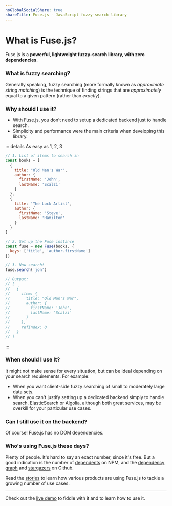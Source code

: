 ```yaml
---
noGlobalSocialShare: true
shareTitle: Fuse.js - JavaScript fuzzy-search library
---
```


# What is Fuse.js?

<social-share :networks="['twitter', 'reddit', 'linkedin', 'email']" />

Fuse.js is a **powerful, lightweight fuzzy-search library, with zero dependencies**.

### What is fuzzy searching?

Generally speaking, fuzzy searching (more formally known as _approximate string matching_) is the technique of finding strings that are _approximately_ equal to a given pattern (rather than _exactly_).

### Why should I use it?

- With Fuse.js, you don’t need to setup a dedicated backend just to handle search.
- Simplicity and performance were the main criteria when developing this library.

::: details As easy as 1, 2, 3

```js
// 1. List of items to search in
const books = [
  {
    title: "Old Man's War",
    author: {
      firstName: 'John',
      lastName: 'Scalzi'
    }
  },
  {
    title: 'The Lock Artist',
    author: {
      firstName: 'Steve',
      lastName: 'Hamilton'
    }
  }
]

// 2. Set up the Fuse instance
const fuse = new Fuse(books, {
  keys: ['title', 'author.firstName']
})

// 3. Now search!
fuse.search('jon')

// Output:
// [
//   {
//     item: {
//       title: "Old Man's War",
//       author: {
//         firstName: 'John',
//         lastName: 'Scalzi'
//       }
//     },
//     refIndex: 0
//   }
// ]
```

:::

### When should I use It?

It might not make sense for every situation, but can be ideal depending on your search requirements. For example:

- When you want client-side fuzzy searching of small to moderately large data sets.
- When you can't justify setting up a dedicated backend simply to handle search. ElasticSearch or Algolia, although both great services, may be overkill for your particular use cases.

### Can I still use it on the backend?

Of course! Fuse.js has no DOM dependencies.

### Who's using Fuse.js these days?

Plenty of people. It's hard to say an exact number, since it's free. But a good indication is the number of [dependents](https://www.npmjs.com/package/fuse.js?activeTab=dependents) on NPM, and the [dependency graph](https://github.com/krisk/Fuse/network/dependents) and [stargazers](https://github.com/krisk/Fuse/stargazers) on Github.

Read the [stories](/stories.html) to learn how various products are using Fuse.js to tackle a growing number of use cases.

---

Check out the [live demo](/demo.html) to fiddle with it and to learn how to use it.
